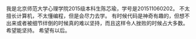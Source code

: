 我是北京师范大学心理学院2015级本科生陈芯瑜，学号是201511060202。
不太擅长计算机，不太懂编程，但是会尽力去学。
有时候代码是神奇有趣的，但想不出来或者被细节绊倒的时候真的难以坚持，而且这样令人挫败的时候占大多数。
希望能坚持。
希望有以后。

